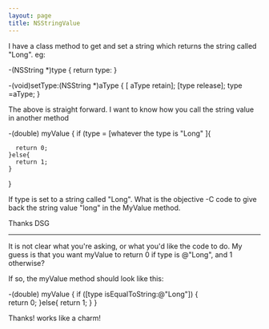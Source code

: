 ```yaml
---
layout: page
title: NSStringValue
---
```


I have a class method to get and set a string which returns the string called "Long". eg:

    
-(NSString *)type
{
     return type:
}

-(void)setType:(NSString *)aType
{
   [ aType retain];
   [type release];
   type =aType;
}


The above is straight forward. I want to know how you call the string value in another method

    
-(double) myValue
{
   if (type = [whatever the type is "Long" ]{
     
      return 0;
    }else{
      return 1;
    }
}


If type is set to a string called "Long". What is the  objective -C code to give back the string value "long" in the MyValue method. 

Thanks DSG

----

It is not clear what you're asking, or what you'd like the code to do.  My guess is that you want     myValue to return 0 if     type is     @"Long", and 1 otherwise?

If so, the     myValue method should look like this:

    
-(double) myValue
{
   if ([type isEqualToString:@"Long"]) {     
      return 0;
    }else{
      return 1;
    }
}



Thanks! works like a charm!


